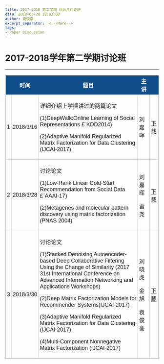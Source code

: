 ```yaml
---
title: 2017-2018 第二学期 组会与讨论班
date: 2018-03-28 18:03:00
author: 袁俊豪
excerpt_separator:  <!--More-->
tags:
- Paper Discussion
---
```


# 2017-2018学年第二学期讨论班

<!-- more -->

---

<style type="text/css">
	table.tableizer-table {
		font-size: 18px;
		border: 1px solid #CCC; 
		font-family: Arial, Helvetica, sans-serif;
	} 
	.tableizer-table td {
		padding: 4px;
		margin: 3px;
		border: 1px solid #CCC;
	}
	.tableizer-table th {
		background-color: #104E8B; 
		color: #FFF;
		font-weight: bold;
	}
</style>

<table class="tableizer-table">
<thead><tr class="tableizer-firstrow"><th></th><th>时间</th><th>题目</th><th>主讲</th><th>&nbsp;</th></tr></thead><tbody>
 <tr><td>1</td><td>2018/3/16</td><td>
	<p>详细介绍上学期讲过的两篇论文</p>
	<p>(1)DeepWalk:Online Learning of Social Representations £¨KDD2014)</p>
	<p>(2)Adaptive Manifold Regularized Matrix Factorization for Data Clustering (IJCAI-2017)</p>
</td><td>刘嘉晖</td><td><a href="https://raw.githubusercontent.com/nkiip/nkiip.github.com/master/raw/meetings/2018-03-16.zip">下载</a></td></tr>
 <tr><td>2</td><td>2018/3/28</td><td>
	<p>讨论论文</p>
	<p>(1)Low-Rank Linear Cold-Start Recommendation from Social Data £¨AAAI-17)</p>
	<p>(2)Metagenes and molecular pattern discovery using matrix factorization (PNAS 2004)</p>
</td><td><p>刘嘉晖</p><p>雷尧</p></td><td><a href="https://raw.githubusercontent.com/nkiip/nkiip.github.com/master/raw/meetings/2018-03-23.zip">下载</a></td></tr>
<tr><td>3</td><td>2018/3/30</td><td>
	<p>讨论论文</p>
	<p>(1)Stacked Denoising Autoencoder-based Deep Collaborative Filtering Using the Change of Similarity (2017 31st International Conference on Advanced Information Networking and Applications Workshops)</p>
	<p>(2)Deep Matrix Factorization Models for Recommender Systems(IJCAI-2017)	</p>
	<p>(3)Adaptive Manifold Regularized Matrix Factorization for Data Clustering (IJCAI-2017)</p>
	<p>(4)Multi-Component Nonnegative Matrix Factorization (IJCAI-2017)</p>
</td><td><p>刘晓虎</p><p>金旭</p><p>袁俊豪</p></td><td><a href="https://raw.githubusercontent.com/nkiip/nkiip.github.com/master/raw/meetings/2018-03-30.zip">下载</a></td></tr>
</tbody></table>